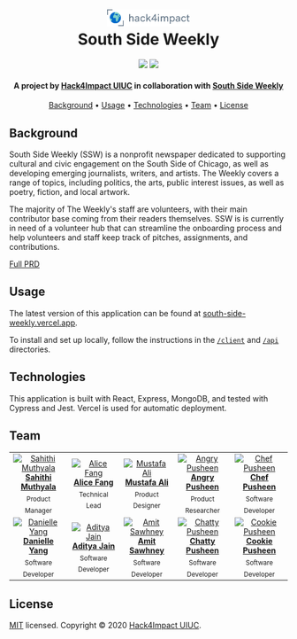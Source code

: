 <h1 align="center">
  <a href="https://uiuc.hack4impact.org"><img src="https://raw.githubusercontent.com/hack4impact-uiuc/uiuc.hack4impact.org/master/public/images/colored-logo.svg" alt="hack4impact logo" width="150"></a>
  <br/>
  South Side Weekly
  </br>
</h1>

<p align="center">
    <img src="https://img.shields.io/circleci/build/github/hack4impact-uiuc/mern-template/main?style=flat-square">
    <img src="https://img.shields.io/badge/license-MIT-blue?style=flat-square">
</p>

<h4 align="center">A project by <a href="https://uiuc.hack4impact.org/" target="_blank">Hack4Impact UIUC</a> in collaboration with <a href="https://southsideweekly.com" target="_blank">South Side Weekly</a></h4>

<p align="center">
  <a href="#background">Background</a> •
  <a href="#usage">Usage</a> •
  <a href="#technologies">Technologies</a> •
  <a href="#team">Team</a> •
  <a href="#license">License</a>
</p>

## Background

South Side Weekly (SSW) is a nonprofit newspaper dedicated to supporting cultural and civic engagement on the South Side of Chicago, as well as developing emerging journalists, writers, and artists. The Weekly covers a range of topics, including politics, the arts, public interest issues, as well as poetry, fiction, and local artwork.

The majority of The Weekly's staff are volunteers, with their main contributor base coming from their readers themselves. SSW is is currently in need of a volunteer hub that can streamline the onboarding process and help volunteers and staff keep track of pitches, assignments, and contributions.

[Full PRD](https://docs.google.com/document/d/1p9lpH-tn6EgFzTyAAH_j1hcLqDznzfJ9vQZjzb0koqY/edit?usp=sharing)

## Usage

The latest version of this application can be found at [south-side-weekly.vercel.app](https://south-side-weekly.vercel.app).

To install and set up locally, follow the instructions in the [`/client`](https://github.com/hack4impact-uiuc/mern_template/tree/main/client) and [`/api`](https://github.com/hack4impact-uiuc/mern_template/tree/main/api) directories.

## Technologies

This application is built with React, Express, MongoDB, and tested with Cypress and Jest. Vercel is used for automatic deployment.

## Team

<table align="center">
  <tr>
    <td align="center"><a href="https://www.linkedin.com/in/sahithimuthyala/"><img src="https://media-exp1.licdn.com/dms/image/C5603AQGjSoe8PD2D7Q/profile-displayphoto-shrink_400_400/0/1567143267652?e=1618444800&v=beta&t=9BpxkgdilrD2tBI2y3UrV_Q_tmZPhvNosyv9LkeArVU" width="75px;" alt="Sahithi Muthyala"/><br /><b>Sahithi Muthyala</b></a><br /><sub>Product Manager</sub></td>
    <td align="center"><a href="https://www.linkedin.com/in/alicesf2/"><img src="https://media-exp1.licdn.com/dms/image/C4E03AQFT2hqGjVdINA/profile-displayphoto-shrink_400_400/0/1594157771622?e=1617235200&v=beta&t=2R7VB-iKCQkRbkn-g1NqydQ-KWCeAc_fGN1m78MsXJw" width="75px;" alt="Alice Fang"/><br /><b>Alice Fang</b></a><br /><sub>Technical Lead</sub></td>
    <td align="center"><a href="https://www.linkedin.com/in/mustafasyedali/"><img src="https://media-exp1.licdn.com/dms/image/C4D03AQE03wF5UgwtEA/profile-displayphoto-shrink_400_400/0/1610007269207?e=1618444800&v=beta&t=DWIyVJDbwFIGRN5ln1tVaWj_5T_5JJaSvwA9nmygNoE" width="75px;" alt="Mustafa Ali"/><br /><b>Mustafa Ali</b></a><br /><sub>Product Designer</sub></td>
    <td align="center"><a href="https://neeraj.lol"><img src="https://stickershop.line-scdn.net/stickershop/v1/sticker/637273/android/sticker.png" width="75px;" alt="Angry Pusheen"/><br /><b>Angry Pusheen</b></a><br /><sub>Product Researcher</sub></td>
    <td align="center"><a href="https://neeraj.lol"><img src="https://stickershop.line-scdn.net/stickershop/v1/sticker/637255/android/sticker.png" width="75px;" alt="Chef Pusheen"/><br /><b>Chef Pusheen</b></a><br /><sub>Software Developer</sub></td>
  </tr>
  <tr>
    <td align="center"><a href="https://www.linkedin.com/in/danielle-yang-254308154/"><img src="https://ca.slack-edge.com/T6VL1BSEA-UFUGPEN01-1fea6ce5aadb-512" width="75px;" alt="Danielle Yang"/><br /><b>Danielle Yang</b></a><br /><sub>Software Developer</sub></td>
    <td align="center"><a href="https://neeraj.lol"><img src="https://uiuc.hack4impact.org/images/people/aditya_jain.jpg" width="75px;" alt="Aditya Jain"/><br /><b>Aditya Jain</b></a><br /><sub>Software Developer</sub></td>
    <td align="center"><a href="https://www.linkedin.com/in/amit-m-sawhney/"><img src="https://media-exp1.licdn.com/dms/image/C4D03AQF6eWCL4Z8_qg/profile-displayphoto-shrink_400_400/0/1595738823858?e=1618444800&v=beta&t=UBhqmIAi_KyPYmYAIpD1uXSllZpZ-KuAZm30ZL4Yt8M" width="75px;" alt="Amit Sawhney"/><br /><b>Amit Sawhney</b></a><br /><sub>Software Developer</sub></td>
    <td align="center"><a href="https://neeraj.lol"><img src="https://stickershop.line-scdn.net/stickershop/v1/sticker/637246/android/sticker.png" width="75px;" alt="Chatty Pusheen"/><br /><b>Chatty Pusheen</b></a><br /><sub>Software Developer</sub></td>
    <td align="center"><a href="https://neeraj.lol"><img src="https://stickershop.line-scdn.net/stickershop/v1/sticker/637251/android/sticker.png" width="75px;" alt="Cookie Pusheen"/><br /><b>Cookie Pusheen</b></a><br /><sub>Software Developer</sub></td>

  </tr>
</table>

## License

[MIT](https://github.com/hack4impact-uiuc/ymca/blob/master/LICENSE) licensed. Copyright © 2020 [Hack4Impact UIUC](https://github.com/hack4impact-uiuc).
